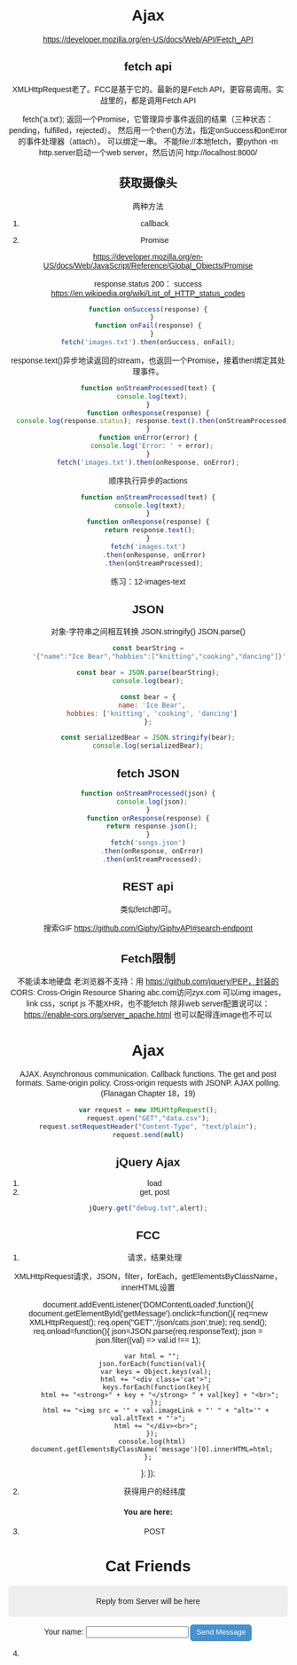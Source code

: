 # Ajax

https://developer.mozilla.org/en-US/docs/Web/API/Fetch_API

## fetch api

XMLHttpRequest老了。FCC是基于它的。最新的是Fetch API，更容易调用。实战里的，都是调用Fetch API

fetch('a.txt');
返回一个Promise，它管理异步事件返回的结果（三种状态：pending，fulfilled，rejected）。
然后用一个then()方法，指定onSuccess和onError的事件处理器（attach）。
可以绑定一串。
不能file://本地fetch，要python -m http.server启动一个web server，然后访问 http://localhost:8000/

## 获取摄像头

两种方法

1. callback

2. Promise

https://developer.mozilla.org/en-US/docs/Web/JavaScript/Reference/Global_Objects/Promise

response.status
200： success
https://en.wikipedia.org/wiki/List_of_HTTP_status_codes

```js
function onSuccess(response) {
  }
function onFail(response) {
  }
fetch('images.txt').then(onSuccess, onFail);
```

response.text()异步地读返回的stream，也返回一个Promise，接着then绑定其处理事件。

```js
function onStreamProcessed(text) {
  console.log(text);
}
function onResponse(response) {
  console.log(response.status); response.text().then(onStreamProcessed);
}
function onError(error) {
  console.log('Error: ' + error);
}
fetch('images.txt').then(onResponse, onError);
```

顺序执行异步的actions

```js
function onStreamProcessed(text) {
 console.log(text);
}
function onResponse(response) {
 return response.text();
}
fetch('images.txt')
   .then(onResponse, onError)
   .then(onStreamProcessed);
```

练习：12-images-text

## JSON

对象-字符串之间相互转换
JSON.stringify()
JSON.parse()

```js
const bearString =
      '{"name":"Ice Bear","hobbies":["knitting","cooking","dancing"]}';

const bear = JSON.parse(bearString);
console.log(bear);
```

```js
const bear = {
  name: 'Ice Bear',
  hobbies: ['knitting', 'cooking', 'dancing']
};

const serializedBear = JSON.stringify(bear);
console.log(serializedBear);
```

## fetch JSON

```js
function onStreamProcessed(json) {
  console.log(json);
}
function onResponse(response) {
  return response.json();
}
fetch('songs.json')
  .then(onResponse, onError)
  .then(onStreamProcessed);
```

## REST api

类似fetch即可。

搜索GIF
https://github.com/Giphy/GiphyAPI#search-endpoint

## Fetch限制

不能读本地硬盘
老浏览器不支持：用 https://github.com/jquery/PEP，封装的
CORS: Cross-Origin Resource Sharing
  abc.com访问zyx.com
  可以img images，link css，script js
  不能XHR，也不能fetch
  除非web server配置说可以：https://enable-cors.org/server_apache.html
  也可以配得连image也不可以

# Ajax

AJAX. Asynchronous communication. Callback functions. The get and post formats. Same-origin policy. Cross-origin requests with JSONP. AJAX polling. (Flanagan Chapter 18，19)

```JavaScript
var request = new XMLHttpRequest();
request.open("GET","data.csv");
request.setRequestHeader("Content-Type", "text/plain");
request.send(null)
```

## jQuery Ajax
1. load
2. get, post

```JavaScript
jQuery.get("debug.txt",alert);
```

## FCC

1. 请求，结果处理

XMLHttpRequest请求，JSON，filter，forEach，getElementsByClassName，innerHTML设置

document.addEventListener('DOMContentLoaded',function(){
  document.getElementById('getMessage').onclick=function(){
    req=new XMLHttpRequest();
    req.open("GET",'/json/cats.json',true);
    req.send();
    req.onload=function(){
      json=JSON.parse(req.responseText);
      json = json.filter((val) => val.id !== 1);

      var html = "";
      json.forEach(function(val){
        var keys = Object.keys(val);
        html += "<div class='cat'>";
        keys.forEach(function(key){
          html += "<strong>" + key + "</strong> " + val[key] + "<br>";
        });
        html += "<img src = '" + val.imageLink + "' " + "alt='" + val.altText + "'>";
        html += "</div><br>";
      });
      console.log(html)
      document.getElementsByClassName('message')[0].innerHTML=html;
    };
  };
});

2. 获得用户的经纬度

<script>
  // 在这行下面添加代码
  if (navigator.geolocation){
    navigator.geolocation.getCurrentPosition(
      function(pos){
        document.getElementById('data').innerHTML = "Lat: " + pos.coords.latitude + "<br> Long. " + pos.coords.longitude;
      }
    );
  };

  // 在这行上面添加代码
</script>
<h4>You are here:</h4>
<div id="data">

</div>

3. POST

<script>
  document.addEventListener('DOMContentLoaded',function(){
    document.getElementById('sendMessage').onclick=function(){
      var userName=document.getElementById('name').value;
      req=new XMLHttpRequest();
      req.open("POST",'/',true);
      req.setRequestHeader('Content-Type','text/plain');
      console.log(userName);
      req.onreadystatechange=function(){
          console.log(req);
          if(req.readyState==4 && req.status==200){
    document.getElementsByClassName('message')[0].innerHTML=req.responseText;
          };
      };
      req.send(userName);
    };
  });
</script>

<style>
  body {
    text-align: center;
    font-family: "Helvetica", sans-serif;
  }
  h1 {
    font-size: 2em;
    font-weight: bold;
  }
  .box {
    border-radius: 5px;
    background-color: #eee;
    padding: 20px 5px;
  }
  button {
    color: white;
    background-color: #4791d0;
    border-radius: 5px;
    border: 1px solid #4791d0;
    padding: 5px 10px 8px 10px;
  }
  button:hover {
    background-color: #0F5897;
    border: 1px solid #0F5897;
  }
</style>

<h1>Cat Friends</h1>
<p class="message box">
  Reply from Server will be here
</p>
<p>
  <label for="name">Your name:
    <input type="text" id="name"/>
  </label>
  <button id="sendMessage">
    Send Message
  </button>
</p>

4.

